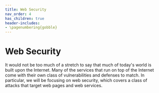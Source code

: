 ```yaml
---
title: Web Security
nav_order: 4
has_children: true
header-includes:
- \pagenumbering{gobble}
---
```


# Web Security

It would not be too much of a stretch to say that much of today's world is built upon the Internet. Many of the services that run on top of the Internet come with their own class of vulnerabilities and defenses to match. In particular, we will be focusing on web security, which covers a class of attacks that target web pages and web services.
